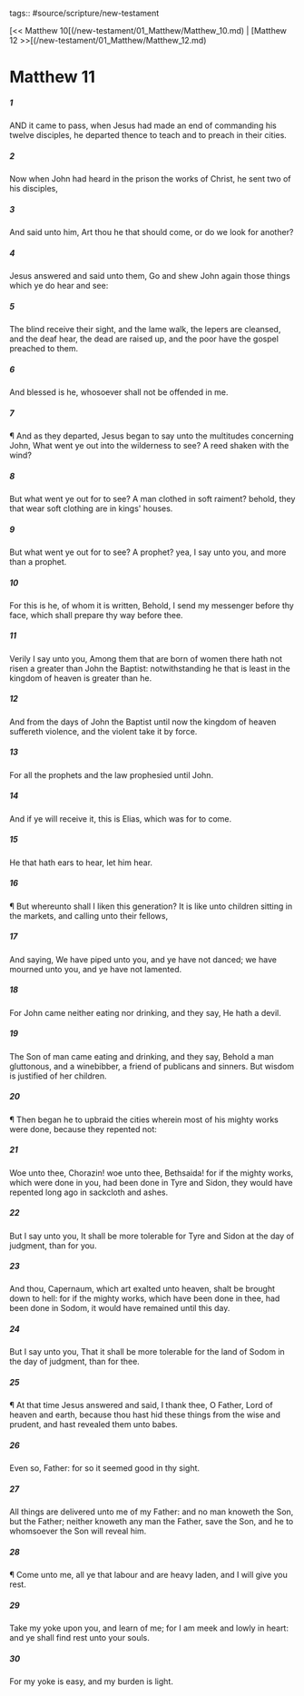 tags:: #source/scripture/new-testament

[<< Matthew 10[(/new-testament/01_Matthew/Matthew_10.md) | [Matthew 12 >>[(/new-testament/01_Matthew/Matthew_12.md)

# Matthew 11

##### 1

AND it came to pass, when Jesus had made an end of commanding his twelve disciples, he departed thence to teach and to preach in their cities.

##### 2

Now when John had heard in the prison the works of Christ, he sent two of his disciples,

##### 3

And said unto him, Art thou he that should come, or do we look for another?

##### 4

Jesus answered and said unto them, Go and shew John again those things which ye do hear and see:

##### 5

The blind receive their sight, and the lame walk, the lepers are cleansed, and the deaf hear, the dead are raised up, and the poor have the gospel preached to them.

##### 6

And blessed is he, whosoever shall not be offended in me.

##### 7

¶ And as they departed, Jesus began to say unto the multitudes concerning John, What went ye out into the wilderness to see? A reed shaken with the wind?

##### 8

But what went ye out for to see? A man clothed in soft raiment? behold, they that wear soft clothing are in kings' houses.

##### 9

But what went ye out for to see? A prophet? yea, I say unto you, and more than a prophet.

##### 10

For this is he, of whom it is written, Behold, I send my messenger before thy face, which shall prepare thy way before thee.

##### 11

Verily I say unto you, Among them that are born of women there hath not risen a greater than John the Baptist: notwithstanding he that is least in the kingdom of heaven is greater than he.

##### 12

And from the days of John the Baptist until now the kingdom of heaven suffereth violence, and the violent take it by force.

##### 13

For all the prophets and the law prophesied until John.

##### 14

And if ye will receive it, this is Elias, which was for to come.

##### 15

He that hath ears to hear, let him hear.

##### 16

¶ But whereunto shall I liken this generation? It is like unto children sitting in the markets, and calling unto their fellows,

##### 17

And saying, We have piped unto you, and ye have not danced; we have mourned unto you, and ye have not lamented.

##### 18

For John came neither eating nor drinking, and they say, He hath a devil.

##### 19

The Son of man came eating and drinking, and they say, Behold a man gluttonous, and a winebibber, a friend of publicans and sinners. But wisdom is justified of her children.

##### 20

¶ Then began he to upbraid the cities wherein most of his mighty works were done, because they repented not:

##### 21

Woe unto thee, Chorazin! woe unto thee, Bethsaida! for if the mighty works, which were done in you, had been done in Tyre and Sidon, they would have repented long ago in sackcloth and ashes.

##### 22

But I say unto you, It shall be more tolerable for Tyre and Sidon at the day of judgment, than for you.

##### 23

And thou, Capernaum, which art exalted unto heaven, shalt be brought down to hell: for if the mighty works, which have been done in thee, had been done in Sodom, it would have remained until this day.

##### 24

But I say unto you, That it shall be more tolerable for the land of Sodom in the day of judgment, than for thee.

##### 25

¶ At that time Jesus answered and said, I thank thee, O Father, Lord of heaven and earth, because thou hast hid these things from the wise and prudent, and hast revealed them unto babes.

##### 26

Even so, Father: for so it seemed good in thy sight.

##### 27

All things are delivered unto me of my Father: and no man knoweth the Son, but the Father; neither knoweth any man the Father, save the Son, and he to whomsoever the Son will reveal him.

##### 28

¶ Come unto me, all ye that labour and are heavy laden, and I will give you rest.

##### 29

Take my yoke upon you, and learn of me; for I am meek and lowly in heart: and ye shall find rest unto your souls.

##### 30

For my yoke is easy, and my burden is light.

